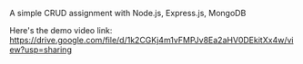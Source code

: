 A simple CRUD assignment with Node.js, Express.js, MongoDB

Here's the demo video link: https://drive.google.com/file/d/1k2CGKj4m1vFMPJv8Ea2aHV0DEkitXx4w/view?usp=sharing

